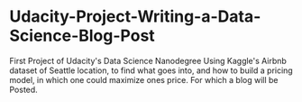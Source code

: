 # Udacity-Project-Writing-a-Data-Science-Blog-Post
First Project of Udacity's Data Science Nanodegree
Using Kaggle's Airbnb dataset of Seattle location, to find what goes into, and how to build a pricing model, in which one could maximize ones price. For which a blog will be Posted.
